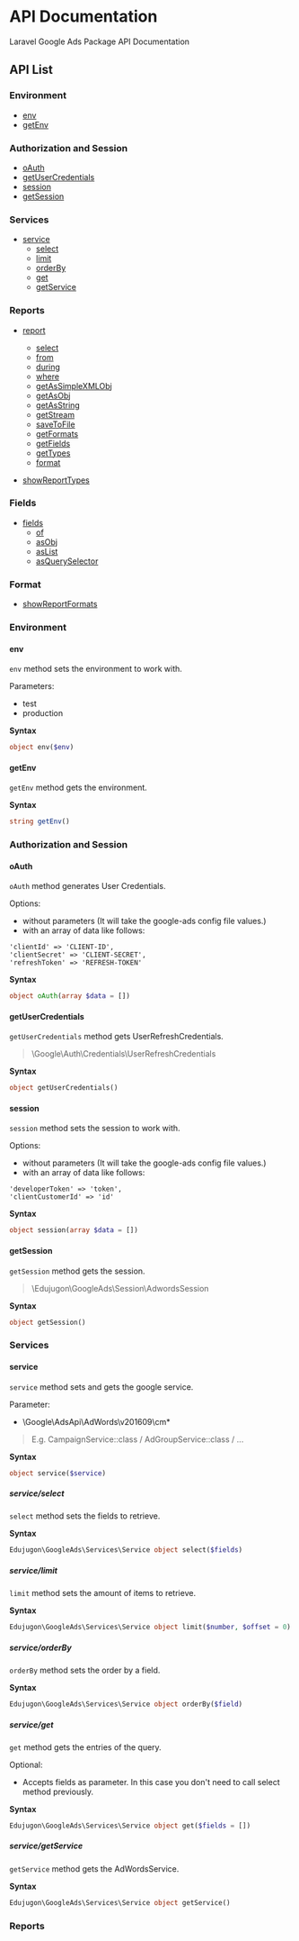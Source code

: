 #   API Documentation

Laravel Google Ads Package API Documentation

## API List

### Environment

- [env](https://github.com/edujugon/laravel-google-ads/blob/master/API-Documentation.md#env)
- [getEnv](https://github.com/edujugon/laravel-google-ads/blob/master/API-Documentation.md#getenv)

### Authorization and Session

- [oAuth](https://github.com/edujugon/laravel-google-ads/blob/master/API-Documentation.md#oauth)
- [getUserCredentials](https://github.com/edujugon/laravel-google-ads/blob/master/API-Documentation.md#getusercredentials)
- [session](https://github.com/edujugon/laravel-google-ads/blob/master/API-Documentation.md#session)
- [getSession](https://github.com/edujugon/laravel-google-ads/blob/master/API-Documentation.md#getsession)

### Services

- [service](https://github.com/edujugon/laravel-google-ads/blob/master/API-Documentation.md#service)
    - [select](https://github.com/edujugon/laravel-google-ads/blob/master/API-Documentation.md#serviceselect)
    - [limit](https://github.com/edujugon/laravel-google-ads/blob/master/API-Documentation.md#servicelimit)
    - [orderBy](https://github.com/edujugon/laravel-google-ads/blob/master/API-Documentation.md#serviceorderby)
    - [get](https://github.com/edujugon/laravel-google-ads/blob/master/API-Documentation.md#serviceget)
    - [getService](https://github.com/edujugon/laravel-google-ads/blob/master/API-Documentation.md#servicegetservice)
    
### Reports

- [report](https://github.com/edujugon/laravel-google-ads/blob/master/API-Documentation.md#report)
    - [select](https://github.com/edujugon/laravel-google-ads/blob/master/API-Documentation.md#reportselect)
    - [from](https://github.com/edujugon/laravel-google-ads/blob/master/API-Documentation.md#reportfrom)
    - [during](https://github.com/edujugon/laravel-google-ads/blob/master/API-Documentation.md#reportduring)
    - [where](https://github.com/edujugon/laravel-google-ads/blob/master/API-Documentation.md#reportwhere)
    - [getAsSimpleXMLObj](https://github.com/edujugon/laravel-google-ads/blob/master/API-Documentation.md#reportgetassimplexmlobj)
    - [getAsObj](https://github.com/edujugon/laravel-google-ads/blob/master/API-Documentation.md#reportgetasobj)
    - [getAsString](https://github.com/edujugon/laravel-google-ads/blob/master/API-Documentation.md#reportgetasstring)
    - [getStream](https://github.com/edujugon/laravel-google-ads/blob/master/API-Documentation.md#reportgetstream)
    - [saveToFile](https://github.com/edujugon/laravel-google-ads/blob/master/API-Documentation.md#reportsavetofile)
    - [getFormats](https://github.com/edujugon/laravel-google-ads/blob/master/API-Documentation.md#reportgetformats)
    - [getFields](https://github.com/edujugon/laravel-google-ads/blob/master/API-Documentation.md#reportgetfields)
    - [getTypes](https://github.com/edujugon/laravel-google-ads/blob/master/API-Documentation.md#reportgettypes)
    - [format](https://github.com/edujugon/laravel-google-ads/blob/master/API-Documentation.md#reportformat)
    
- [showReportTypes](https://github.com/edujugon/laravel-google-ads/blob/master/API-Documentation.md#showreporttypes)

### Fields

- [fields](https://github.com/edujugon/laravel-google-ads/blob/master/API-Documentation.md#fields)
    - [of](https://github.com/edujugon/laravel-google-ads/blob/master/API-Documentation.md#fieldsof)
    - [asObj](https://github.com/edujugon/laravel-google-ads/blob/master/API-Documentation.md#fieldsasobj)
    - [asList](https://github.com/edujugon/laravel-google-ads/blob/master/API-Documentation.md#fieldsaslist)
    - [asQuerySelector](https://github.com/edujugon/laravel-google-ads/blob/master/API-Documentation.md#fieldsasqueryselector)
    
### Format

- [showReportFormats](https://github.com/edujugon/laravel-google-ads/blob/master/API-Documentation.md#showreportformats)
  

### Environment

#### env

`env` method sets the environment to work with.

Parameters:

*   test
*   production

**Syntax**

```php
object env($env)
```

#### getEnv

`getEnv` method gets the environment.

**Syntax**

```php
string getEnv()
```

### Authorization and Session

#### oAuth

`oAuth` method generates User Credentials.

Options:

*   without parameters (It will take the google-ads config file values.)
*   with an array of data like follows:
```
'clientId' => 'CLIENT-ID',
'clientSecret' => 'CLIENT-SECRET',
'refreshToken' => 'REFRESH-TOKEN'
```

**Syntax**

```php
object oAuth(array $data = [])
```

#### getUserCredentials

`getUserCredentials` method gets UserRefreshCredentials.
>   \Google\Auth\Credentials\UserRefreshCredentials

**Syntax**

```php
object getUserCredentials()
```

#### session

`session` method sets the session to work with.

Options:

*   without parameters (It will take the google-ads config file values.)
*   with an array of data like follows:
```
'developerToken' => 'token',
'clientCustomerId' => 'id'
```

**Syntax**

```php
object session(array $data = [])
```

#### getSession

`getSession` method gets the session.
>   \Edujugon\GoogleAds\Session\AdwordsSession

**Syntax**

```php
object getSession()
```

### Services
    
#### service

`service` method sets and gets the google service.

Parameter:

*   \Google\AdsApi\AdWords\v201609\cm\*
>   E.g. CampaignService::class / AdGroupService::class / ...

**Syntax**

```php
object service($service)
```

##### service/select

`select` method sets the fields to retrieve.

**Syntax**

```php
Edujugon\GoogleAds\Services\Service object select($fields)
```

##### service/limit

`limit` method sets the amount of items to retrieve.

**Syntax**

```php
Edujugon\GoogleAds\Services\Service object limit($number, $offset = 0)
```

##### service/orderBy

`orderBy` method sets the order by a field.

**Syntax**

```php
Edujugon\GoogleAds\Services\Service object orderBy($field)
```

##### service/get

`get` method gets the entries of the query.

Optional:

*   Accepts fields as parameter. In this case you don't need to call select method previously.

**Syntax**

```php
Edujugon\GoogleAds\Services\Service object get($fields = [])
```

##### service/getService

`getService` method gets the AdWordsService.

**Syntax**

```php
Edujugon\GoogleAds\Services\Service object getService()
```

### Reports
